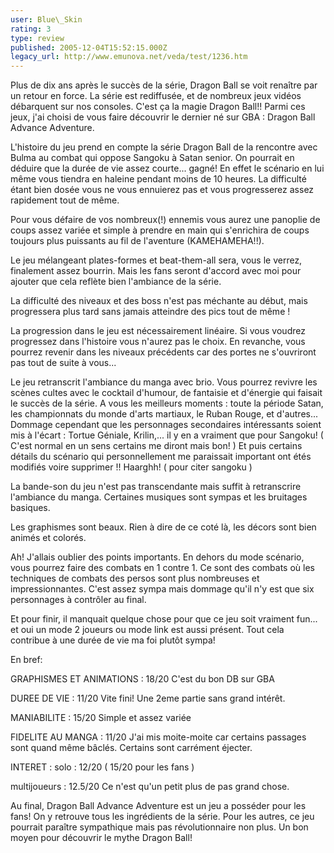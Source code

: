 ```yaml
---
user: Blue\_Skin
rating: 3
type: review
published: 2005-12-04T15:52:15.000Z
legacy_url: http://www.emunova.net/veda/test/1236.htm
---
```

Plus de dix ans après le succès de la série, Dragon Ball se voit renaître par un retour en force. La série est rediffusée, et de nombreux jeux vidéos débarquent sur nos consoles. C'est ça la magie Dragon Ball!! Parmi ces jeux, j'ai choisi de vous faire découvrir le dernier né sur GBA : Dragon Ball Advance Adventure.  

  

L'histoire du jeu prend en compte la série Dragon Ball de la rencontre avec Bulma au combat qui oppose Sangoku à Satan senior. On pourrait en déduire que la durée de vie assez courte... gagné! En effet le scénario en lui même vous tiendra en haleine pendant moins de 10 heures. La difficulté étant bien dosée vous ne vous ennuierez pas et vous progresserez assez rapidement tout de même.   

  

Pour vous défaire de vos nombreux(!) ennemis vous aurez une panoplie de coups assez variée et simple à prendre en main qui s'enrichira de coups toujours plus puissants au fil de l'aventure (KAMEHAMEHA!!).   

Le jeu mélangeant plates-formes et beat-them-all sera, vous le verrez, finalement assez bourrin. Mais les fans seront d'accord avec moi pour ajouter que cela reflète bien l'ambiance de la série.  

La difficulté des niveaux et des boss n'est pas méchante au début, mais progressera plus tard sans jamais atteindre des pics tout de même !  

La progression dans le jeu est nécessairement linéaire. Si vous voudrez progressez dans l'histoire vous n'aurez pas le choix. En revanche, vous pourrez revenir dans les niveaux précédents car des portes ne s'ouvriront pas tout de suite à vous...  

  

Le jeu retranscrit l'ambiance du manga avec brio. Vous pourrez revivre les scènes cultes avec le cocktail d'humour, de fantaisie et d'énergie qui faisait le succès de la série. A vous les meilleurs moments : toute la période Satan, les championnats du monde d'arts martiaux, le Ruban Rouge, et d'autres... Dommage cependant que les personnages secondaires intéressants soient mis à l'écart : Tortue Géniale, Krilin,... il y en a vraiment que pour Sangoku! ( C'est normal en un sens certains me diront mais bon! ) Et puis certains détails du scénario qui personnellement me paraissait important ont étés modifiés voire supprimer !! Haarghh! ( pour citer sangoku )  

  

La bande-son du jeu n'est pas transcendante mais suffit à retranscrire l'ambiance du manga. Certaines musiques sont sympas et les bruitages basiques.  

  

Les graphismes sont beaux. Rien à dire de ce coté là, les décors sont bien animés et colorés.   

  

Ah! J'allais oublier des points importants. En dehors du mode scénario, vous pourrez faire des combats en 1 contre 1\. Ce sont des combats où les techniques de combats des persos sont plus nombreuses et impressionnantes. C'est assez sympa mais dommage qu'il n'y est que six personnages à contrôler au final.  

Et pour finir, il manquait quelque chose pour que ce jeu soit vraiment fun... et oui un mode 2 joueurs ou mode link est aussi présent. Tout cela contribue à une durée de vie ma foi plutôt sympa!  

  

En bref:  

GRAPHISMES ET ANIMATIONS : 18/20 C'est du bon DB sur GBA  

DUREE DE VIE : 11/20 Vite fini! Une 2eme partie sans grand intérêt.  

MANIABILITE : 15/20 Simple et assez variée  

FIDELITE AU MANGA : 11/20 J'ai mis moite-moite car certains passages sont quand même bâclés. Certains sont carrément éjecter.   

INTERET : solo : 12/20 ( 15/20 pour les fans )  

multijoueurs : 12.5/20 Ce n'est qu'un petit plus de pas grand chose.  

  

Au final, Dragon Ball Advance Adventure est un jeu a posséder pour les fans! On y retrouve tous les ingrédients de la série. Pour les autres, ce jeu pourrait paraître sympathique mais pas révolutionnaire non plus. Un bon moyen pour découvrir le mythe Dragon Ball!